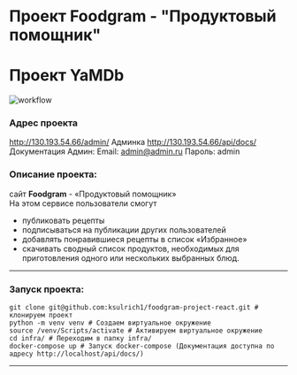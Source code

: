 # Проект **Foodgram - "Продуктовый помощник"**

# Проект YaMDb
![workflow](https://github.com/ksulrich1/foodgram-project-react/actions/workflows/foodgram_workflow.yml/badge.svg)

### **Адрес проекта**
http://130.193.54.66/admin/ Админка
http://130.193.54.66/api/docs/ Документация
Админ:
Email: admin@admin.ru
Пароль: admin

### **Описание проекта:**
сайт **Foodgram** - «Продуктовый помощник» <br>
На этом сервисе пользователи смогут <br> 
- публиковать рецепты <br>
- подписываться на публикации других пользователей <br>
- добавлять понравившиеся рецепты в список «Избранное»<br>
- скачивать сводный список продуктов, необходимых для приготовления одного или нескольких выбранных блюд.

---

### **Запуск проекта:**
```
git clone git@github.com:ksulrich1/foodgram-project-react.git # клонируем проект
python -m venv venv # Создаем виртуальное окружение
source /venv/Scripts/activate # Активируем виртуальное окружение
cd infra/ # Переходим в папку infra/
docker-compose up # Запуск docker-compose (Документация доступна по адресу http://localhost/api/docs/)

```

---
